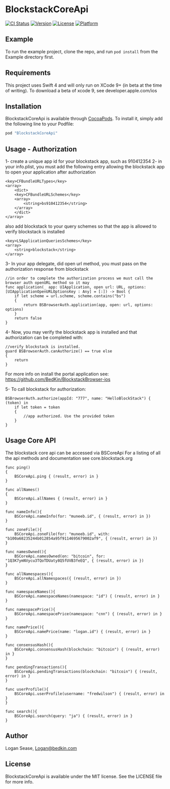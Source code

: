 # BlockstackCoreApi

[![CI Status](http://img.shields.io/travis/lsease@gmail.com/BlockstackCoreApi.svg?style=flat)](https://travis-ci.org/lsease@gmail.com/BlockstackCoreApi)
[![Version](https://img.shields.io/cocoapods/v/BlockstackCoreApi.svg?style=flat)](http://cocoapods.org/pods/BlockstackCoreApi)
[![License](https://img.shields.io/cocoapods/l/BlockstackCoreApi.svg?style=flat)](http://cocoapods.org/pods/BlockstackCoreApi)
[![Platform](https://img.shields.io/cocoapods/p/BlockstackCoreApi.svg?style=flat)](http://cocoapods.org/pods/BlockstackCoreApi)

## Example

To run the example project, clone the repo, and run `pod install` from the Example directory first.

## Requirements

This project uses Swift 4 and will only run on XCode 9+ (in beta at the time of writing). To download a beta of xcode 9, see developer.apple.com/ios

## Installation

BlockstackCoreApi is available through [CocoaPods](http://cocoapods.org). To install
it, simply add the following line to your Podfile:

```ruby
pod "BlockstackCoreApi"
```

## Usage - Authorization
1- create a unique app id for your blockstack app, such as 910412354
2- in your info.plist, you must add the following entry allowing the blockstack app to open your application after authorization
```
<key>CFBundleURLTypes</key>
<array>
    <dict>
    <key>CFBundleURLSchemes</key>
    <array>
        <string>bs910412354</string>
    </array>
    </dict>
</array>
```

also add blockstack to your query schemes so that the app is allowed to verify blockstack is installed
```
<key>LSApplicationQueriesSchemes</key>
<array>
    <string>blockstack</string>
</array>
```



3- In your app delegate, did open url method, you must pass on the authorization response from blockstack
```
//in order to complete the authorization process we must call the browser auth openURL method so it may
func application(_ app: UIApplication, open url: URL, options: [UIApplicationOpenURLOptionsKey : Any] = [:]) -> Bool {
    if let scheme = url.scheme, scheme.contains("bs")
    {
        return BSBrowserAuth.application(app, open: url, options: options)
    }
    return false
}
```

4- Now, you may verify the blockstack app is installed and that authorization can be completed with:
```
//verify blockstack is installed.
guard BSBrowserAuth.canAuthorize() == true else
{
    return
}
```
For more info on install the portal application see: https://github.com/BedKin/BlockstackBrowser-ios

5- To call blockstack for authorization:
```
BSBrowserAuth.authorize(appId: "777", name: "HelloBlockStack") { (token) in
    if let token = token
    {
        //app authorized. Use the provided token
    }
}
```

## Usage Core API

The blockstack core api can be accessed via BSCoreApi
For a listing of all the api methods and documentation see core.blockstack.org
```
func ping()
{
    BSCoreApi.ping { (result, error) in }
}

func allNames()
{
    BSCoreApi.allNames { (result, error) in }
}

func nameInfo(){
    BSCoreApi.nameInfo(for: "muneeb.id", { (result, error) in })
}

func zoneFile(){
    BSCoreApi.zoneFile(for: "muneeb.id", with: "b100a68235244b012854a95f9114695679002af9", { (result, error) in })
}

func namesOwned(){
    BSCoreApi.namesOwned(on: "bitcoin", for: "1Q3K7ymNVycu3TQoTDUaty8Q5fUVB3feEQ", { (result, error) in })
}

func allNamespaces(){
    BSCoreApi.allNamespaces({ (result, error) in })
}

func namespaceNames(){
    BSCoreApi.namespaceNames(namespace: "id") { (result, error) in }
}

func namespacePrice(){
    BSCoreApi.namespacePrice(namespace: "cnn") { (result, error) in }
}

func namePrice(){
    BSCoreApi.namePrice(name: "logan.id") { (result, error) in }
}

func consensusHash(){
    BSCoreApi.consensusHash(blockchain: "bitcoin") { (result, error) in }
}

func pendingTransactions(){
    BSCoreApi.pendingTransactions(blockchain: "bitcoin") { (result, error) in }
}

func userProfile(){
    BSCoreApi.userProfile(username: "fredwilson") { (result, error) in }
}

func search(){
    BSCoreApi.search(query: "ja") { (result, error) in }
}
```



## Author

Logan Sease, Logan@bedkin.com

## License

BlockstackCoreApi is available under the MIT license. See the LICENSE file for more info.
